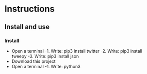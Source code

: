 # Instructions
## Install and use
### Install
- Open a terminal
  -1. Write: pip3 install twitter
  -2. Write: pip3 install tweepy
  -3. Write: pip3 install json
- Download this project
- Open a terminal
  -1. Write: python3
